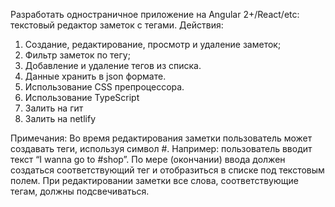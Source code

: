 Разработать одностраничное приложение на Angular 2+/React/etc: текстовый редактор заметок с тегами.
Действия:
1. Создание, редактирование, просмотр и удаление заметок;
2. Фильтр заметок по тегу;
3. Добавление и удаление тегов из списка.
4. Данные хранить в json формате.
5. Использование CSS препроцессора.
6. Использование TypeScript
7. Залить на гит
8. Залить на netlify

Примечания:
Во время редактирования заметки пользователь может создавать теги, используя символ #.
Например: пользователь вводит текст “I wanna go to #shop”. По мере (окончании) ввода должен создаться соответствующий тег и отобразиться в списке под текстовым полем.
При редактировании заметки все слова, соответствующие тегам, должны подсвечиваться.
